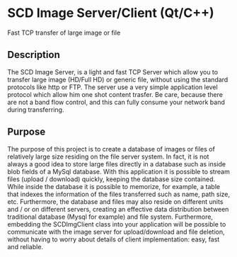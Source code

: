 # SCD Image Server/Client (Qt/C++)
Fast TCP transfer of large image or file

## Description
The SCD Image Server, is a light and fast TCP Server which allow you to transfer large image (HD/Full HD)
or generic file, without using the standard protocols like http or FTP.
The server use a very simple application level protocol which allow him one shot content trasfer.
Be care, because there are not a band flow control, and this can fully consume your network band during transferring.

## Purpose

The purpose of this project is to create a database of images or files of relatively large size residing on the file
server system.
In fact, it is not always a good idea to store large files directly in a database such as inside
blob fields of a MySql database. With this application it is possible to stream files (upload / download) quickly,
keeping the database size contained. While inside the database it is possible to memorize, for example, a table that indexes the information of the files transferred such as name, path size, etc.
Furthermore, the database and files may also reside on different units and / or on different servers, creating an effective
data distribution between traditional database (Mysql for example) and file system.
Furthermore, embedding the SCDImgClient class into your application will be possible to communicate  with the image server for upload/download and file deletion, without having to worry about details
of client implementation: easy, fast and reliable.
